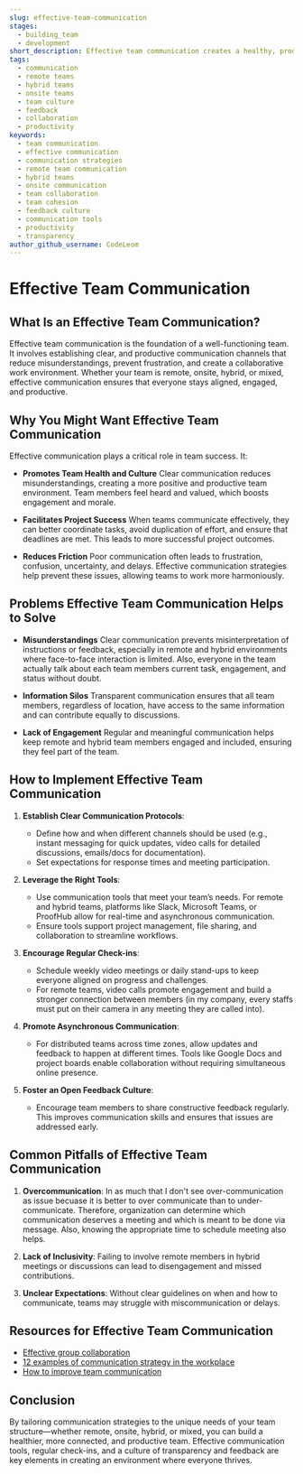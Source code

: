 ```yaml
---
slug: effective-team-communication
stages:
  - building_team
  - development
short_description: Effective team communication creates a healthy, productive environment across cross-functional team structures, ensuring team success and cohesion.
tags:
  - communication
  - remote teams
  - hybrid teams
  - onsite teams
  - team culture
  - feedback
  - collaboration
  - productivity
keywords:
  - team communication
  - effective communication
  - communication strategies
  - remote team communication
  - hybrid teams
  - onsite communication
  - team collaboration
  - team cohesion
  - feedback culture
  - communication tools
  - productivity
  - transparency
author_github_username: CodeLeom
---
```


# Effective Team Communication

## What Is an Effective Team Communication?

Effective team communication is the foundation of a well-functioning team. It involves establishing clear, and productive communication channels that reduce misunderstandings, prevent frustration, and create a collaborative work environment. Whether your team is remote, onsite, hybrid, or mixed, effective communication ensures that everyone stays aligned, engaged, and productive.

## Why You Might Want Effective Team Communication

Effective communication plays a critical role in team success. It:

- **Promotes Team Health and Culture**
  Clear communication reduces misunderstandings, creating a more positive and productive team environment. Team members feel heard and valued, which boosts engagement and morale.
  
- **Facilitates Project Success**
  When teams communicate effectively, they can better coordinate tasks, avoid duplication of effort, and ensure that deadlines are met. This leads to more successful project outcomes.

- **Reduces Friction**
  Poor communication often leads to frustration, confusion, uncertainty, and delays. Effective communication strategies help prevent these issues, allowing teams to work more harmoniously.

## Problems Effective Team Communication Helps to Solve

- **Misunderstandings**
  Clear communication prevents misinterpretation of instructions or feedback, especially in remote and hybrid environments where face-to-face interaction is limited. Also, everyone in the team actually talk about each team members current task, engagement, and status without doubt.
  
- **Information Silos**
  Transparent communication ensures that all team members, regardless of location, have access to the same information and can contribute equally to discussions.

- **Lack of Engagement**
  Regular and meaningful communication helps keep remote and hybrid team members engaged and included, ensuring they feel part of the team.


## How to Implement Effective Team Communication

1. **Establish Clear Communication Protocols**:
   - Define how and when different channels should be used (e.g., instant messaging for quick updates, video calls for detailed discussions, emails/docs for documentation).
   - Set expectations for response times and meeting participation.

2. **Leverage the Right Tools**:
   - Use communication tools that meet your team’s needs. For remote and hybrid teams, platforms like Slack, Microsoft Teams, or ProofHub allow for real-time and asynchronous communication.
   - Ensure tools support project management, file sharing, and collaboration to streamline workflows.

3. **Encourage Regular Check-ins**:
   - Schedule weekly video meetings or daily stand-ups to keep everyone aligned on progress and challenges.
   - For remote teams, video calls promote engagement and build a stronger connection between members (in my company, every staffs must put on their camera in any meeting they are called into).

4. **Promote Asynchronous Communication**:
   - For distributed teams across time zones, allow updates and feedback to happen at different times. Tools like Google Docs and project boards enable collaboration without requiring simultaneous online presence.

5. **Foster an Open Feedback Culture**:
   - Encourage team members to share constructive feedback regularly. This improves communication skills and ensures that issues are addressed early.

## Common Pitfalls of Effective Team Communication

1. **Overcommunication**: In as much that I don't see over-communication as issue becuase it is better to over communicate than to under-communicate. Therefore, organization can determine which communication deserves a meeting and which is meant to be done via message. Also, knowing the appropriate time to schedule meeting also helps.
   
2. **Lack of Inclusivity**: Failing to involve remote members in hybrid meetings or discussions can lead to disengagement and missed contributions.

3. **Unclear Expectations**: Without clear guidelines on when and how to communicate, teams may struggle with miscommunication or delays.


## Resources for Effective Team Communication

- [Effective group collaboration](https://www.crystalknows.com/blog/team-communication)
- [12 examples of communication strategy in the workplace](https://clickup.com/blog/communication-strategies/?utm_source=google-pmax&utm_medium=cpc&utm_campaign=gpm_cpc_arlv_nnc_pro_trial_all-devices_tcpa_lp_x_all-departments_x_pmax&utm_content=&utm_creative=_____&gad_source=1&gclid=Cj0KCQjwj4K5BhDYARIsAD1Ly2rBy9NslZWNmEgpwJxhDgFBXRn-WGHJARVotB8MRp7omTI8a-Ybg9YaAnLgEALw_wcB)
- [How to improve team communication](https://asana.com/resources/team-communication)


## Conclusion 
By tailoring communication strategies to the unique needs of your team structure—whether remote, onsite, hybrid, or mixed, you can build a healthier, more connected, and productive team. Effective communication tools, regular check-ins, and a culture of transparency and feedback are key elements in creating an environment where everyone thrives.
